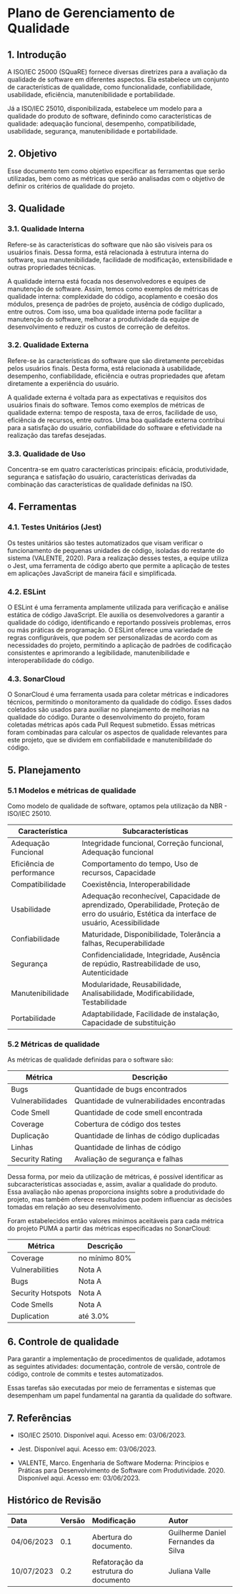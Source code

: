 # Plano de Gerenciamento de Qualidade

## 1. Introdução

A ISO/IEC 25000 (SQuaRE) fornece diversas diretrizes para a avaliação da qualidade de software em diferentes aspectos. Ela estabelece um conjunto de características de qualidade, como funcionalidade, confiabilidade, usabilidade, eficiência, manutenibilidade e portabilidade.

Já a ISO/IEC 25010, disponibilizada, estabelece um modelo para a qualidade do produto de software, definindo como características de qualidade: adequação funcional, desempenho, compatibilidade, usabilidade, segurança, manutenibilidade e portabilidade. 

## 2. Objetivo 

Esse documento tem como objetivo especificar as ferramentas que serão utilizadas, bem como as métricas que serão analisadas com o objetivo de definir os critérios de qualidade do projeto.

## 3. Qualidade

### 3.1. Qualidade Interna
Refere-se às características do software que não são visíveis para os usuários finais. Dessa forma, está relacionada à estrutura interna do software, sua manutenibilidade, facilidade de modificação, extensibilidade e outras propriedades técnicas. 

A qualidade interna está focada nos desenvolvedores e equipes de manutenção de software. Assim, temos como exemplos de métricas de qualidade interna: complexidade do código, acoplamento e coesão dos módulos, presença de padrões de projeto, ausência de código duplicado, entre outros. Com isso, uma boa qualidade interna pode facilitar a manutenção do software, melhorar a produtividade da equipe de desenvolvimento e reduzir os custos de correção de defeitos.

### 3.2. Qualidade Externa
Refere-se às características do software que são diretamente percebidas pelos usuários finais. Desta forma, está relacionada à usabilidade, desempenho, confiabilidade, eficiência e outras propriedades que afetam diretamente a experiência do usuário.

A qualidade externa é voltada para as expectativas e requisitos dos usuários finais do software. Temos como exemplos de métricas de qualidade externa: tempo de resposta, taxa de erros, facilidade de uso, eficiência de recursos, entre outros. Uma boa qualidade externa contribui para a satisfação do usuário, confiabilidade do software e efetividade na realização das tarefas desejadas.

### 3.3. Qualidade de Uso
Concentra-se em quatro características principais: eficácia, produtividade, segurança e satisfação do usuário, características derivadas da combinação das características de qualidade definidas na ISO.

## 4. Ferramentas

### 4.1. Testes Unitários (Jest)
Os testes unitários são testes automatizados que visam verificar o funcionamento de pequenas unidades de código, isoladas do restante do sistema (VALENTE, 2020). Para a realização desses testes, a equipe utiliza o Jest, uma ferramenta de código aberto que permite a aplicação de testes em aplicações JavaScript de maneira fácil e simplificada.

### 4.2. ESLint
O ESLint é uma ferramenta amplamente utilizada para verificação e análise estática de código JavaScript. Ele auxilia os desenvolvedores a garantir a qualidade do código, identificando e reportando possíveis problemas, erros ou más práticas de programação. O ESLint oferece uma variedade de regras configuráveis, que podem ser personalizadas de acordo com as necessidades do projeto, permitindo a aplicação de padrões de codificação consistentes e aprimorando a legibilidade, manutenibilidade e interoperabilidade do código.

### 4.3. SonarCloud
O SonarCloud é uma ferramenta usada para coletar métricas e indicadores técnicos, permitindo o monitoramento da qualidade do código. Esses dados coletados são usados para auxiliar no planejamento de melhorias na qualidade do código. Durante o desenvolvimento do projeto, foram coletadas métricas após cada Pull Request submetido. Essas métricas foram combinadas para calcular os aspectos de qualidade relevantes para este projeto, que se dividem em confiabilidade e manutenibilidade do código.

## 5. Planejamento

### 5.1 Modelos e métricas de qualidade
Como modelo de qualidade de software, optamos pela utilização da NBR - ISO/IEC 25010.

| Característica | Subcaracterísticas |
| -------------- | ------------------ |
| Adequação Funcional | Integridade funcional, Correção funcional, Adequação funcional |
| Eficiência de performance | Comportamento do tempo, Uso de recursos, Capacidade |
| Compatibilidade | Coexistência, Interoperabilidade |
| Usabilidade | Adequação reconhecível, Capacidade de aprendizado, Operabilidade, Proteção de erro do usuário, Estética da interface de usuário, Acessibilidade |
| Confiabilidade | Maturidade, Disponibilidade, Tolerância a falhas, Recuperabilidade |
| Segurança | Confidencialidade, Integridade, Ausência de repúdio, Rastreabilidade de uso, Autenticidade |
| Manutenibilidade | Modularidade, Reusabilidade, Analisabilidade, Modificabilidade, Testabilidade |
| Portabilidade | Adaptabilidade, Facilidade de instalação, Capacidade de substituição |

### 5.2 Métricas de qualidade
As métricas de qualidade definidas para o software são:

| Métrica | Descrição |
| ------- | --------- |
| Bugs    | Quantidade de bugs encontrados |
| Vulnerabilidades | Quantidade de vulnerabilidades encontradas |
| Code Smell | Quantidade de code smell encontrada |
| Coverage | Cobertura de código dos testes |
| Duplicação | Quantidade de linhas de código duplicadas |
| Linhas | Quantidade de linhas de código |
| Security Rating | Avaliação de segurança e falhas | 

Dessa forma, por meio da utilização de métricas, é possível identificar as subcaracterísticas associadas e, assim, avaliar a qualidade do produto. Essa avaliação não apenas proporciona insights sobre a produtividade do projeto, mas também oferece resultados que podem influenciar as decisões tomadas em relação ao seu desenvolvimento.

Foram estabelecidos então valores mínimos aceitáveis para cada métrica do projeto PUMA a partir das métricas especificadas no SonarCloud:

| Métrica | Descrição |
| ------- | --------- |
| Coverage | no mínimo 80% |
| Vulnerabilities | Nota A |
| Bugs | Nota A |
| Security Hotspots | Nota A |
| Code Smells | Nota A |
| Duplication | até 3.0% |

## 6. Controle de qualidade
Para garantir a implementação de procedimentos de qualidade, adotamos as seguintes atividades: documentação, controle de versão, controle de código, controle de commits e testes automatizados. 

Essas tarefas são executadas por meio de ferramentas e sistemas que desempenham um papel fundamental na garantia da qualidade do software.

## 7. Referências

- ISO/IEC 25010. Disponível aqui. Acesso em: 03/06/2023.

- Jest. Disponível aqui. Acesso em: 03/06/2023.

- VALENTE, Marco. Engenharia de Software Moderna: Princípios e Práticas para Desenvolvimento de Software com Produtividade. 2020. Disponível aqui. Acesso em: 03/06/2023.

## Histórico de Revisão

| Data       | Versão |      Modificação      |    Autor     |
| :--------- | :----- | :-------------------- | :----------- |
| 04/06/2023 | 0.1    | Abertura do documento.| Guilherme Daniel Fernandes da Silva |
| 10/07/2023 | 0.2    | Refatoração da estrutura do documento| Juliana Valle |
